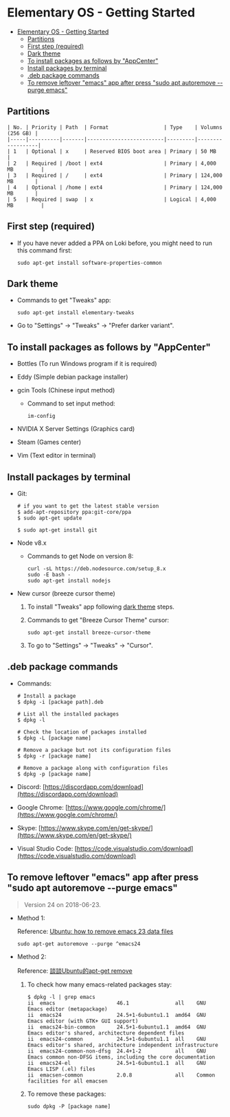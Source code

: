 # Elementary OS - Getting Started

- [Elementary OS - Getting Started](#elementary-os---getting-started)
  - [Partitions](#partitions)
  - [First step (required)](#first-step-required)
  - [Dark theme](#dark-theme)
  - [To install packages as follows by "AppCenter"](#to-install-packages-as-follows-by-appcenter)
  - [Install packages by terminal](#install-packages-by-terminal)
  - [.deb package commands](#deb-package-commands)
  - [To remove leftover "emacs" app after press "sudo apt autoremove --purge emacs"](#to-remove-leftover-emacs-app-after-press-sudo-apt-autoremove---purge-emacs)

## Partitions

```text
| No. | Priority | Path  | Format                  | Type    | Volumns (256 GB) |
|-----|----------|-------|-------------------------|---------|------------------|
| 1   | Optional | x     | Reserved BIOS boot area | Primary | 50 MB            |
| 2   | Required | /boot | ext4                    | Primary | 4,000 MB         |
| 3   | Required | /     | ext4                    | Primary | 124,000 MB       |
| 4   | Optional | /home | ext4                    | Primary | 124,000 MB       |
| 5   | Required | swap  | x                       | Logical | 4,000 MB         |
```

## First step (required)

- If you have never added a PPA on Loki before, you might need to run this command first:

  ```shell
  sudo apt-get install software-properties-common
  ```

## Dark theme

- Commands to get "Tweaks" app:

  ```shell
  sudo apt-get install elementary-tweaks
  ```

- Go to "Settings" -> "Tweaks" -> "Prefer darker variant".

## To install packages as follows by "AppCenter"

- Bottles (To run Windows program if it is required)

- Eddy (Simple debian package installer)

- gcin Tools (Chinese input method)

  - Command to set input method:

    ```shell
    im-config
    ```

- NVIDIA X Server Settings (Graphics card)

- Steam (Games center)

- Vim (Text editor in terminal)

## Install packages by terminal

- Git:

  ```shell
  # if you want to get the latest stable version
  $ add-apt-repository ppa:git-core/ppa
  $ sudo apt-get update

  $ sudo apt-get install git
  ```

- Node v8.x

  - Commands to get Node on version 8:

    ```shell
    curl -sL https://deb.nodesource.com/setup_8.x
    sudo -E bash -
    sudo apt-get install nodejs
    ```

- New cursor (breeze cursor theme)

  1. To install "Tweaks" app following [dark theme](#dark-theme) steps.

  2. Commands to get "Breeze Cursor Theme" cursor:

      ```shell
      sudo apt-get install breeze-cursor-theme
      ```

  3. To go to "Settings" -> "Tweaks" -> "Cursor".

## .deb package commands

- Commands:

  ```shell
  # Install a package
  $ dpkg -i [package path].deb

  # List all the installed packages
  $ dpkg -l

  # Check the location of packages installed
  $ dpkg -L [package name]

  # Remove a package but not its configuration files
  $ dpkg -r [package name]

  # Remove a package along with configuration files
  $ dpkg -p [package name]
  ```

- Discord: [https://discordapp.com/download](https://discordapp.com/download)

- Google Chrome: [https://www.google.com/chrome/](https://www.google.com/chrome/)

- Skype: [https://www.skype.com/en/get-skype/](https://www.skype.com/en/get-skype/)

- Visual Studio Code: [https://code.visualstudio.com/download](https://code.visualstudio.com/download)

## To remove leftover "emacs" app after press "sudo apt autoremove --purge emacs"

> Version 24 on 2018-06-23.

- Method 1:

  Reference: [Ubuntu: how to remove emacs 23 data files](https://superuser.com/questions/927795/ubuntu-how-to-remove-emacs-23-data-files)

  ```shell
  sudo apt-get autoremove --purge ^emacs24
  ```

- Method 2:

  Reference: [談談Ubuntu的apt-get remove](http://falldog7.blogspot.com/2007/10/ubuntuapt-get-remove.html)

  1. To check how many emacs-related packages stay:

     ```shell
     $ dpkg -l | grep emacs
     ii  emacs                    46.1               all    GNU Emacs editor (metapackage)
     ii  emacs24                  24.5+1-6ubuntu1.1  amd64  GNU Emacs editor (with GTK+ GUI support)
     ii  emacs24-bin-common       24.5+1-6ubuntu1.1  amd64  GNU Emacs editor's shared, architecture dependent files
     ii  emacs24-common           24.5+1-6ubuntu1.1  all    GNU Emacs editor's shared, architecture independent infrastructure
     ii  emacs24-common-non-dfsg  24.4+1-2           all    GNU Emacs common non-DFSG items, including the core documentation
     ii  emacs24-el               24.5+1-6ubuntu1.1  all    GNU Emacs LISP (.el) files
     ii  emacsen-common           2.0.8              all    Common facilities for all emacsen
     ```

  2. To remove these packages:

     ```shell
     sudo dpkg -P [package name]
     ```
